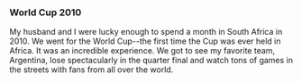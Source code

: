 ### World Cup 2010

My husband and I were lucky enough to spend a month in South Africa in 2010. We went for the World Cup--the first time the Cup was ever held in Africa. It was an incredible experience. We got to see my favorite team, Argentina, lose spectacularly in the quarter final and watch tons of games in the streets with fans from all over the world. 
